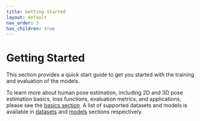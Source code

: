 ```yaml
---
title: Getting Started
layout: default
nav_order: 3
has_children: true
---
```


# Getting Started

This section provides a quick start guide to get you started with the training and evaluation of the models.

To learn more about human pose estimation, including 2D and 3D pose estimation basics, loss functions, evaluation metrics, and applications, please see the [basics section](basics.md). A list of supported datasets and models is available in [datasets](datasets.md) and [models](models.md) sections respectively.
